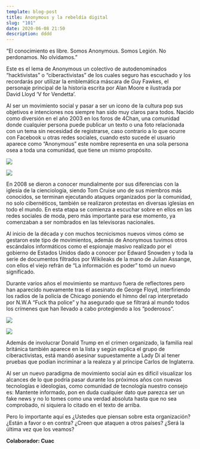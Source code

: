 ```yaml
---
template: blog-post
title: Anonymous y la rebeldía digital
slug: "101"
date: 2020-06-08 21:50
description: dddd
---
```

<!--StartFragment-->

“El conocimiento es libre. Somos Anonymous. Somos Legión. No perdonamos. No olvidamos.”

Este es el lema de Anonymous un colectivo de autodenominados “hacktivistas” o “ciberactivistas” de los cuales seguro has escuchado y los recordarás por utilizar la emblemática máscara de Guy Fawkes, el personaje principal de la historia escrita por Alan Moore e ilustrada por David Lloyd ‘V for Vendetta’.

Al ser un movimiento social y pasar a ser un icono de la cultura pop sus objetivos e intenciones nos siempre han sido muy claros para todos. Nacido como diversión en el año 2003 en los foros de 4Chan, una comunidad donde cualquier persona puede publicar un texto o una foto relacionada con un tema sin necesidad de registrarse, caso contrario a lo que ocurre con Facebook u otras redes sociales, cuando esto sucede el usuario aparece como “Anonymous” este nombre representa en una sola persona osea a toda una comunidad, que tiene un mismo propósito.

![](https://miro.medium.com/max/30/1*u8TF4W0Cv-DyS1qF6XPzWw.jpeg?q=20)

![](https://miro.medium.com/max/3648/1*u8TF4W0Cv-DyS1qF6XPzWw.jpeg)

En 2008 se dieron a conocer mundialmente por sus diferencias con la iglesia de la cienciología, siendo Tom Cruise uno de sus miembros más conocidos, se terminan ejecutando ataques organizados por la comunidad, no solo cibernéticos, también se realizaron protestas en diversas iglesias en todo el mundo. En esta etapa se comienza a escuchar sobre en ellos en las redes sociales de moda, pero más importante para ese momento, ya comenzaban a ser nombrados en las televisoras nacionales.

Al inicio de la década y con muchos tecnicismos nuevos vimos cómo se gestaron este tipo de movimientos, además de Anonymous tuvimos otros escándalos informáticos como el espionaje masivo realizado por el gobierno de Estados Unidos dado a conocer por Edward Snowden y toda la serie de documentos filtrados por Wikileaks de la mano de Julian Assange, con ellos el viejo refrán de “La información es poder” tomó un nuevo significado.

Durante varios años el movimiento se mantuvo fuera de reflectores pero han aparecido nuevamente tras el asesinato de George Floyd, interfiriendo los radios de la policía de Chicago poniendo el himno del rap interpretado por N.W.A “Fuck tha police” y ha asegurado que se filtrará al mundo todos los crímenes que han llevado a cabo protegiendo a los “poderosos”.

![](https://miro.medium.com/max/30/1*YAiXNGfX4_HtLiYbDcnj-g.jpeg?q=20)

![](https://miro.medium.com/max/1200/1*YAiXNGfX4_HtLiYbDcnj-g.jpeg)

Además de involucrar Donald Trump en el crimen organizado, la familia real británica también aparece en la lista y según explica el grupo de ciberactivistas, está mandó asesinar supuestamente a Lady Di al tener pruebas que podían incriminar a la realeza y al príncipe Carlos de Inglaterra.

Al ser un nuevo paradigma de movimiento social aún es difícil visualizar los alcances de lo que podría pasar durante los próximos años con nuevas tecnologías e ideologías, como comunidad de tecnología nuestro consejo es: Mantente informado, pon en duda cualquier dato que parezca ser un fake news y no lo tomes como una verdad absoluta hasta que no sea comprobado, ni siquiera lo citado en el texto de arriba.

Pero lo importante aquí es ¿Ustedes que piensan sobre esta organización? ¿Están a favor o en contra? ¿Creen que ataquen a otros países? ¿Será la última vez que los veamos?

**Colaborador: Cuac**

<!--EndFragment-->